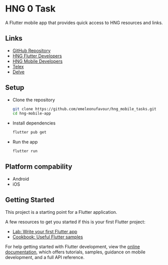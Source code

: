 # HNG 0 Task

A Flutter mobile app that provides quick access to HNG resources and links.

## Links

- [GitHub Repository](https://github.com/emeleonufavour/hng_mobile_tasks/tree/main/hng_0_task)
- [HNG Flutter Developers](https://www.notion.so/Stage-0-Blog-Post-with-Strategic-Backlinks-for-HNG-Hire-Delve-and-Telex-80a6ed3d3c3d49489769d78b6a23ecda?pvs=21)
- [HNG Mobile Developers](http://hng.tech/hire/mobile-ui-ux-developers)
- [Telex](https://telex.im/)
- [Delve](https://delve.fun/)

## Setup

- Clone the repository

  ```bash
  git clone https://github.com/emeleonufavour/hng_mobile_tasks.git
  cd hng-mobile-app
  ```

- Install dependencies

  ```bash
  flutter pub get
  ```

- Run the app

  ```bash
  flutter run
  ```

## Platform compability

- Android
- iOS

## Getting Started

This project is a starting point for a Flutter application.

A few resources to get you started if this is your first Flutter project:

- [Lab: Write your first Flutter app](https://docs.flutter.dev/get-started/codelab)
- [Cookbook: Useful Flutter samples](https://docs.flutter.dev/cookbook)

For help getting started with Flutter development, view the
[online documentation](https://docs.flutter.dev/), which offers tutorials,
samples, guidance on mobile development, and a full API reference.
